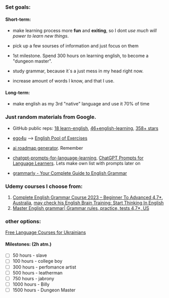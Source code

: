 
### Set goals:
#### Short-term:
- make learning process more **fun** and **exiting**, so I dont _use much will power to learn new things_.

- pick up a few sourses of information and just focus on them  
- 1st milestone. Spend 300 hours on learning english, to become a "dungeon master".
- study grammar, because it`s a just mess in my head right now.
- increase amount of words I know, and that I use. 

#### Long-term:
- make english as my 3rd "native" language and use it 70% of time




### Just random materials from Google. 
* GitHub public reps: [18 learn-english](https://github.com/topics/learn-english), [46+english-learning](https://github.com/topics/english-learning), [358+ stars](https://github.com/epalatov/learning-english)
* [ego4u](https://www.ego4u.com/) --> [English Pool of Exercises](https://www.ego4u.com/en/cram-up/grammar/exercises)

* [ai roadmap generator](https://ai-roadmap.com/roadmap/y7u7fn6). Remember
* [chatgpt-prompts-for-language-learning](https://www.learnprompt.org/chatgpt-prompts-for-language-learning/), [ChatGPT Prompts for Language Learners](https://myenglishdomain.com/chatgpt-prompts-for-language-learners/). Lets make own list with prompts later on
* [grammarly - Your Complete Guide to English Grammar](https://www.grammarly.com/grammar?utm_source=github&utm_medium=CodingMagpie/my_English_roadmap)

### Udemy courses I choose from:
1) [Complete English Grammar Course 2023 – Beginner To Advanced 4,7*, Australia](https://www.udemy.com/course/complete-english-grammar-course-2022-beginner-to-advanced/), [may check his English Brain Training: Start Thinking In English](https://www.udemy.com/course/english-brain-training-start-thinking-in-english/) 
2) [Master English grammar| Grammar rules, practice, tests 4,7*, US](https://www.udemy.com/course/ultimate-english-grammar-course-master-english-grammar/#instructor-1)




### other options:
[Free Language Courses for Ukrainians](https://theeducationalequalityinstitute.org/language-courses/)

#### Milestones:  (2h atm.)
- [ ] 50 hours - slave 
- [ ] 100 hours - college boy
- [ ] 300 hours - perfomance artist
- [ ] 500 hours - leatherman
- [ ] 750 hours - jabrony
- [ ] 1000 hours - Billy
- [ ] 1500 hours - Dungeon Master
